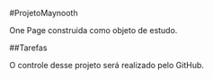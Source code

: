 #ProjetoMaynooth

One Page construida como objeto de estudo.

##Tarefas

O controle desse projeto será realizado pelo GitHub.
